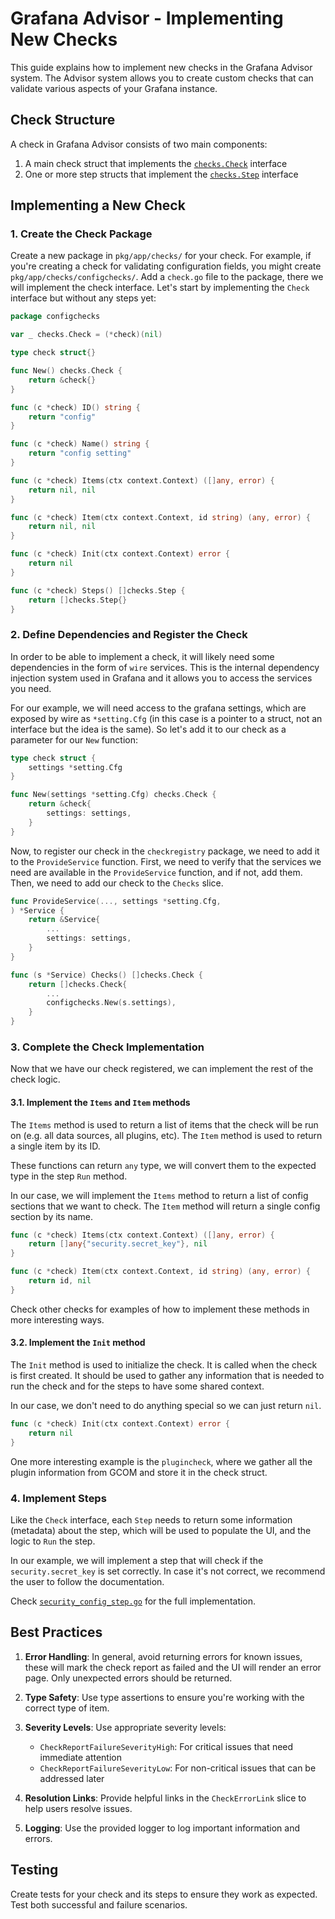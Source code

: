 # Grafana Advisor - Implementing New Checks

This guide explains how to implement new checks in the Grafana Advisor system. The Advisor system allows you to create custom checks that can validate various aspects of your Grafana instance.

## Check Structure

A check in Grafana Advisor consists of two main components:

1. A main check struct that implements the [`checks.Check`](https://github.com/grafana/grafana/blob/269226cb50b970ad9f692f1fdd220e9822e90db8/apps/advisor/pkg/app/checks/ifaces.go#L11-L25) interface
2. One or more step structs that implement the [`checks.Step`](https://github.com/grafana/grafana/blob/269226cb50b970ad9f692f1fdd220e9822e90db8/apps/advisor/pkg/app/checks/ifaces.go#L28-L39) interface

## Implementing a New Check

### 1. Create the Check Package

Create a new package in `pkg/app/checks/` for your check. For example, if you're creating a check for validating configuration fields, you might create `pkg/app/checks/configchecks/`. Add a `check.go` file to the package, there we will implement the check interface. Let's start by implementing the `Check` interface but without any steps yet:

```go
package configchecks

var _ checks.Check = (*check)(nil)

type check struct{}

func New() checks.Check {
	return &check{}
}

func (c *check) ID() string {
	return "config"
}

func (c *check) Name() string {
	return "config setting"
}

func (c *check) Items(ctx context.Context) ([]any, error) {
	return nil, nil
}

func (c *check) Item(ctx context.Context, id string) (any, error) {
	return nil, nil
}

func (c *check) Init(ctx context.Context) error {
	return nil
}

func (c *check) Steps() []checks.Step {
	return []checks.Step{}
}

```

### 2. Define Dependencies and Register the Check

In order to be able to implement a check, it will likely need some dependencies in the form of `wire` services. This is the internal dependency injection system used in Grafana and it allows you to access the services you need.

For our example, we will need access to the grafana settings, which are exposed by wire as `*setting.Cfg` (in this case is a pointer to a struct, not an interface but the idea is the same). So let's add it to our check as a parameter for our `New` function:

```go
type check struct {
	settings *setting.Cfg
}

func New(settings *setting.Cfg) checks.Check {
	return &check{
		settings: settings,
	}
}
```

Now, to register our check in the `checkregistry` package, we need to add it to the `ProvideService` function. First, we need to verify that the services we need are available in the `ProvideService` function, and if not, add them. Then, we need to add our check to the `Checks` slice.

```go
func ProvideService(..., settings *setting.Cfg,
) *Service {
    return &Service{
        ...
        settings: settings,
    }
}

func (s *Service) Checks() []checks.Check {
	return []checks.Check{
        ...
        configchecks.New(s.settings),
    }
}
```

### 3. Complete the Check Implementation

Now that we have our check registered, we can implement the rest of the check logic.

#### 3.1. Implement the `Items` and `Item` methods

The `Items` method is used to return a list of items that the check will be run on (e.g. all data sources, all plugins, etc). The `Item` method is used to return a single item by its ID.

These functions can return `any` type, we will convert them to the expected type in the step `Run` method.

In our case, we will implement the `Items` method to return a list of config sections that we want to check. The `Item` method will return a single config section by its name.

```go
func (c *check) Items(ctx context.Context) ([]any, error) {
	return []any{"security.secret_key"}, nil
}

func (c *check) Item(ctx context.Context, id string) (any, error) {
	return id, nil
}
```

Check other checks for examples of how to implement these methods in more interesting ways.

#### 3.2. Implement the `Init` method

The `Init` method is used to initialize the check. It is called when the check is first created. It should be used to gather any information that is needed to run the check and for the steps to have some shared context.

In our case, we don't need to do anything special so we can just return `nil`.

```go
func (c *check) Init(ctx context.Context) error {
	return nil
}
```

One more interesting example is the `plugincheck`, where we gather all the plugin information from GCOM and store it in the check struct.

### 4. Implement Steps

Like the `Check` interface, each `Step` needs to return some information (metadata) about the step, which will be used to populate the UI, and the logic to `Run` the step.

In our example, we will implement a step that will check if the `security.secret_key` is set correctly. In case it's not correct, we recommend the user to follow the documentation.

Check [`security_config_step.go`](./pkg/app/checks/configchecks/security_config_step.go) for the full implementation.

## Best Practices

1. **Error Handling**: In general, avoid returning errors for known issues, these will mark the check report as failed and the UI will render an error page. Only unexpected errors should be returned.

2. **Type Safety**: Use type assertions to ensure you're working with the correct type of item.

3. **Severity Levels**: Use appropriate severity levels:

   - `CheckReportFailureSeverityHigh`: For critical issues that need immediate attention
   - `CheckReportFailureSeverityLow`: For non-critical issues that can be addressed later

4. **Resolution Links**: Provide helpful links in the `CheckErrorLink` slice to help users resolve issues.

5. **Logging**: Use the provided logger to log important information and errors.

## Testing

Create tests for your check and its steps to ensure they work as expected. Test both successful and failure scenarios.
